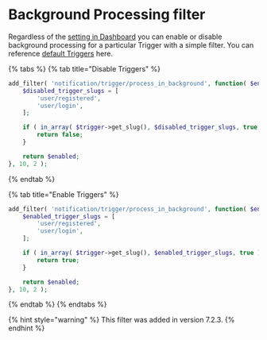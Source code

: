 # Background Processing filter

Regardless of the [setting in Dashboard](../../../user-guide/advanced/background-processing.md) you can enable or disable background processing for a particular Trigger with a simple filter. You can reference [default Triggers](../../triggers/default-triggers.md) here.

{% tabs %}
{% tab title="Disable Triggers" %}
```php
add_filter( 'notification/trigger/process_in_background', function( $enabled, $trigger ) {
	$disabled_trigger_slugs = [
		'user/registered',
		'user/login',
	];

	if ( in_array( $trigger->get_slug(), $disabled_trigger_slugs, true ) ) {
		return false;
	}

	return $enabled;
}, 10, 2 );
```
{% endtab %}

{% tab title="Enable Triggers" %}
```php
add_filter( 'notification/trigger/process_in_background', function( $enabled, $trigger ) {
	$enabled_trigger_slugs = [
		'user/registered',
		'user/login',
	];

	if ( in_array( $trigger->get_slug(), $enabled_trigger_slugs, true ) ) {
		return true;
	}

	return $enabled;
}, 10, 2 );
```
{% endtab %}
{% endtabs %}

{% hint style="warning" %}
This filter was added in version 7.2.3.
{% endhint %}

